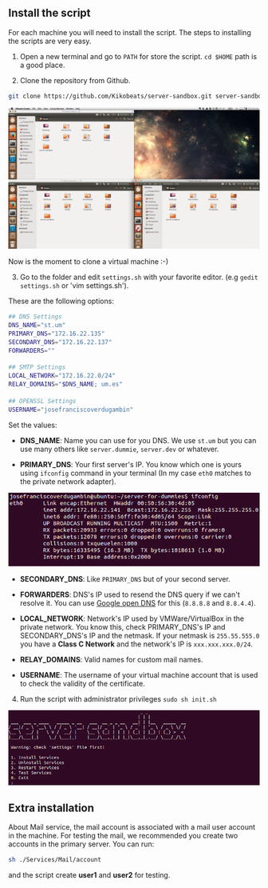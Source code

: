 ## Install the script

For each machine you will need to install the script. The steps to installing the scripts are very easy.

1) Open a new terminal and go to `PATH` for store the script. `cd $HOME` path is a good place.

2) Clone the repository from Github.

````bash
git clone https://github.com/Kikobeats/server-sandbox.git server-sandbox
````

![](../assets/configure-trick.png)

Now is the moment to clone a virtual machine :-)

3) Go to the folder and edit `settings.sh` with your favorite editor. (e.g `gedit settings.sh` or 'vim settings.sh').

These are the following options:

```bash
## DNS Settings
DNS_NAME="st.um"
PRIMARY_DNS="172.16.22.135"
SECONDARY_DNS="172.16.22.137"
FORWARDERS=""

## SMTP Settings
LOCAL_NETWORK="172.16.22.0/24"
RELAY_DOMAINS="$DNS_NAME; um.es"

## OPENSSL Settings
USERNAME="josefranciscoverdugambin"
```

Set the values:

* **DNS_NAME**: Name you can use for you DNS. We use `st.um` but you can use many others like `server.dummie`, `server.dev` or whatever.


* **PRIMARY_DNS**: Your first server's IP. You know which one is yours using `ifconfig` command in your terminal (In my case `eth0` matches to the private network adapter).

![](../assets/configure-ifconfig.png)


* **SECONDARY_DNS**: Like `PRIMARY_DNS` but of your second server.


* **FORWARDERS**: DNS's IP used to resend the DNS query if we can't resolve it. You can use [Google open DNS](https://developers.google.com/speed/public-dns/?hl=es) for this (`8.8.8.8` and `8.8.4.4`).


* **LOCAL_NETWORK**: Network's IP used by VMWare/VirtualBox in the private network. You know this, check PRIMARY_DNS's IP and SECONDARY_DNS's IP and the netmask. If your netmask is `255.55.555.0` you have a **Class C Network** and the network's IP is `xxx.xxx.xxx.0/24`.


* **RELAY_DOMAINS**: Valid names for custom mail names.


* **USERNAME**: The username of your virtual machine account that is used to check the validity of the certificate.


4) Run the script with administrator privileges `sudo sh init.sh`

![](../assets/configure-init.png)

## Extra installation

About Mail service, the mail account is associated with a mail user account in the machine. For testing the mail, we recommended you create two accounts in the primary server. You can run:

````bash
sh ./Services/Mail/account
````

and the script create **user1** and **user2** for testing.
